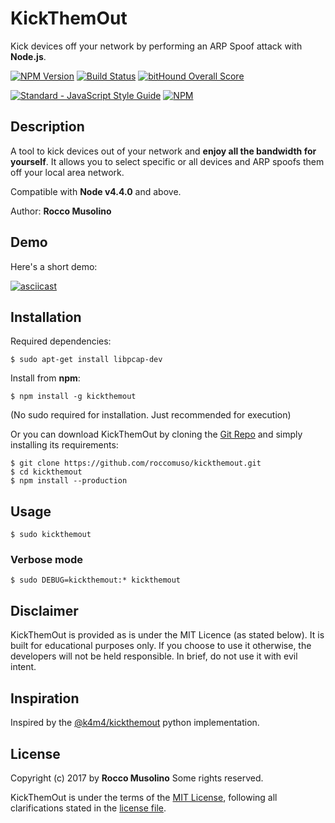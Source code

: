 # KickThemOut
Kick devices off your network by performing an ARP Spoof attack with **Node.js**.

[![NPM Version](https://img.shields.io/npm/v/kickthemout.svg)](https://www.npmjs.com/package/kickthemout) [![Build Status](https://travis-ci.org/roccomuso/kickthemout.svg?branch=master)](https://travis-ci.org/roccomuso/kickthemout) [![bitHound Overall Score](https://www.bithound.io/github/roccomuso/kickthemout/badges/score.svg)](https://www.bithound.io/github/roccomuso/kickthemout)

[![Standard - JavaScript Style Guide](https://cdn.rawgit.com/feross/standard/master/badge.svg)](https://github.com/feross/standard) [![NPM](https://nodei.co/npm-dl/kickthemout.png?months=6)](https://nodei.co/npm/kickthemout/)

## Description

A tool to kick devices out of your network and **enjoy all the bandwidth for yourself**.
It allows you to select specific or all devices and ARP spoofs them off your local area network.

Compatible with **Node v4.4.0** and above.

Author: **Rocco Musolino**

## Demo

Here's a short demo:

[![asciicast](https://asciinema.org/a/100375.png)](https://asciinema.org/a/100375)

## Installation

Required dependencies:

    $ sudo apt-get install libpcap-dev

Install from **npm**:

    $ npm install -g kickthemout

(No sudo required for installation. Just recommended for execution)

Or you can download KickThemOut by cloning the [Git Repo](https://github.com/roccomuso/kickthemout) and simply installing its requirements:

    $ git clone https://github.com/roccomuso/kickthemout.git
    $ cd kickthemout
    $ npm install --production


## Usage

    $ sudo kickthemout

### Verbose mode

    $ sudo DEBUG=kickthemout:* kickthemout


## Disclaimer

KickThemOut is provided as is under the MIT Licence (as stated below).
It is built for educational purposes only. If you choose to use it otherwise, the developers will not be held responsible.
In brief, do not use it with evil intent.

## Inspiration

Inspired by the [@k4m4/kickthemout](https://github.com/k4m4/kickthemout) python implementation.

## License

Copyright (c) 2017 by **Rocco Musolino** Some rights reserved.

KickThemOut is under the terms of the [MIT License](https://www.tldrlegal.com/l/mit), following all clarifications stated in the [license file](https://raw.githubusercontent.com/roccomuso/kickthemout/master/LICENSE).
